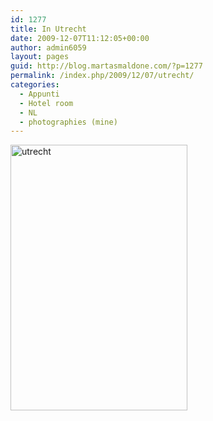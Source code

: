 ```yaml
---
id: 1277
title: In Utrecht
date: 2009-12-07T11:12:05+00:00
author: admin6059
layout: pages
guid: http://blog.martasmaldone.com/?p=1277
permalink: /index.php/2009/12/07/utrecht/
categories:
  - Appunti
  - Hotel room
  - NL
  - photographies (mine)
---
```

[<img class="aligncenter wp-image-1274 size-full" title="utrecht" src="http://blog.martasmaldone.eu/wp-content/uploads/2010/01/utrecht.jpeg" alt="utrecht" width="283" height="425" srcset="http://blog.martasmaldone.eu/wp-content/uploads/2010/01/utrecht.jpeg 283w, http://blog.martasmaldone.eu/wp-content/uploads/2010/01/utrecht-200x300.jpeg 200w" sizes="(max-width: 283px) 100vw, 283px" />](http://blog.martasmaldone.eu/wp-content/uploads/2010/01/utrecht.jpeg)